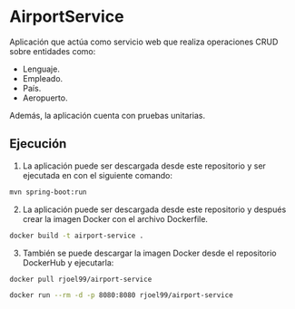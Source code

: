# AirportService

Aplicación que actúa como servicio web que realiza operaciones CRUD sobre entidades como:
- Lenguaje.
- Empleado.
- País.
- Aeropuerto.

Además, la aplicación cuenta con pruebas unitarias.

## Ejecución

1. La aplicación puede ser descargada desde este repositorio y ser ejecutada en con el siguiente comando:
```bash
mvn spring-boot:run
```

2. La aplicación puede ser descargada desde este repositorio y después crear la imagen Docker con el archivo Dockerfile.
```bash
docker build -t airport-service .
```

3. También se puede descargar la imagen Docker desde el repositorio DockerHub y ejecutarla:
```bash
docker pull rjoel99/airport-service
```
```bash
docker run --rm -d -p 8080:8080 rjoel99/airport-service
```